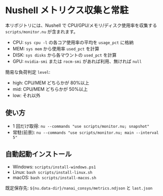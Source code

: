 # Nushell メトリクス収集と常駐

本リポジトリには、Nushell で CPU/GPU/メモリ/ディスク使用率を収集する `scripts/monitor.nu` が含まれます。

- CPU: `sys cpu -l` の各コア使用率の平均を `usage_pct` に格納
- MEM: `sys mem` から使用率 `used_pct` を計算
- DISK: `sys disks` から各マウントの `used_pct` を計算
- GPU: `nvidia-smi` または `rocm-smi` があれば利用、無ければ `null`

簡易な負荷判定 `level`:

- high: CPU/MEM どちらかが 80%以上
- mid: CPU/MEM どちらかが 50%以上
- low: それ以外

## 使い方

- 1 回だけ取得: `nu --commands "use scripts/monitor.nu; snapshot"`
- 常駐(前景): `nu --commands "use scripts/monitor.nu; main --interval 5"`

## 自動起動インストール

- Windows: `scripts/install-windows.ps1`
- Linux: `bash scripts/install-linux.sh`
- macOS: `bash scripts/install-macos.sh`

既定保存先: `${nu.data-dir}/nanai_consys/metrics.ndjson` と `last.json`
